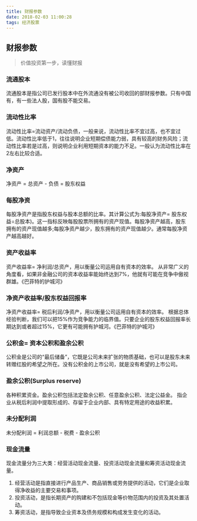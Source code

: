 ```yaml
---
title: 财报参数
date: 2018-02-03 11:00:28
tags: 经济股票
---
```


## 财报参数

> 价值投资第一步，读懂财报

### 流通股本
流通股本是指公司已发行股本中在外流通没有被公司收回的部财报参数。只有中国有，有一些法人股，国有股不能交易。

### 流动性比率
流动性比率=流动资产/流动负债，一般来说，流动性比率不宜过高，也不宜过低。流动性比率低于1，往往说明企业短期偿债能力弱，具有较高的财务风险；流动性比率若是过高，则说明企业利用短期资本的能力不足。一般认为流动性比率在2左右比较合适。

### 净资产
净资产 = 总资产 - 负债 = 股东权益

### 每股净资
每股净资产是指股东权益与股本总额的比率。其计算公式为:每股净资产= 股东权益÷总股本)。这一指标反映每股股票所拥有的资产现值。每股净资产越高，股东拥有的资产现值越多;每股净资产越少，股东拥有的资产现值越少。通常每股净资产越高越好。

### 资产收益率
资产收益率= 净利润/总资产，用以衡量公司运用自有资本的效率。
从非常广义的角度看，如果非金融公司的资本收益率能始终达到7%，他就有可能在竞争中傲视群雄。《巴菲特的护城河》

### 净资产收益率/股东权益回报率
净资产收益率= 税后利润/净资产，用以衡量公司运用自有资本的效率。
根据总体经验判断，我们可以把15%作为竞争能力的临界值。只要企业的股东权益回报率长期达到或者超过15%，它更有可能拥有护城河。《巴菲特的护城河》

### 公积金= 资本公积和盈余公积
公积金是公司的“最后储备”，它既是公司未来扩张的物质基础，也可以是股东未来转赠红股的希望之所在。没有公积金的上市公司，就是没有希望的上市公司。 

### 盈余公积(Surplus reserve) 
各种积累资金。盈余公积包括法定盈余公积、任意盈余公积、法定公益金。
指企业从税后利润中提取形成的、存留于企业内部、具有特定用途的收益积累。

### 未分配利润
未分配利润 = 利润总额 - 税费 - 盈余公积

### 现金流量
现金流量分为三大类：经营活动现金流量、投资活动现金流量和筹资活动现金流量。
1. 经营活动是指直接进行产品生产、商品销售或劳务提供的活动，它们是企业取得净收益的主要交易和事项。
2. 投资活动，是指长期资产的购建和不包括现金等价物范围内的投资及其处置活动。
3. 筹资活动，是指导致企业资本及债务规模和构成发生变化的活动。

